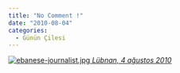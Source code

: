 ```yaml
---
title: "No Comment !"
date: "2010-08-04"
categories: 
  - Günün Çilesi
---
```


 [![ebanese-journalist.jpg](/uploads/2010/08/ebanese-journalist-1.jpg) _Lübnan, 4 ağustos 2010_](/uploads/2010/08/ebanese-journalist-1.jpg "ebanese-journalist.jpg")
